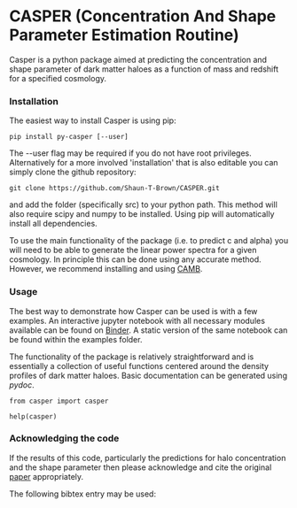 # CASPER (Concentration And Shape Parameter Estimation Routine)

Casper is a python package aimed at predicting the concentration and shape parameter of dark matter haloes as a function of mass and redshift for a specified cosmology.

### Installation

The easiest way to install Casper is using pip:

```
pip install py-casper [--user]
```

The --user flag may be required if you do not have root privileges. Alternatively for a more involved 'installation' that is also editable you can simply  clone the github repository:

```
git clone https://github.com/Shaun-T-Brown/CASPER.git
```

and add the folder (specifically src) to your python path. This method will also require scipy and numpy to be installed. Using pip will automatically install all dependencies.

To use the main functionality of the package (i.e. to predict c and alpha) you will need to be able to generate the linear power spectra for a given cosmology. In principle this can be done using any accurate method. However, we recommend installing and using [CAMB](https://camb.readthedocs.io/en/latest/).

### Usage

The best way to demonstrate how Casper can be used is with a few examples. An interactive jupyter notebook with all necessary modules available can be found on [Binder](https://hub.gke2.mybinder.org/user/shaun-t-brown-casper-example-p5rakgnz/notebooks/example_script.ipynb). A static version of the same notebook can be found within the examples folder.

The functionality of the package is relatively straightforward and is essentially a collection of useful functions centered around the density profiles of dark matter haloes. Basic documentation can be generated using *pydoc*.


```
from casper import casper

help(casper)
```


### Acknowledging the code

If the results of this code, particularly the predictions for halo concentration and the shape parameter then please acknowledge and cite the original [paper]() appropriately.

The following bibtex entry may be used:

```
```


